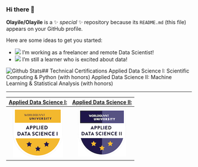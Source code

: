 ### Hi there 👋


**Olayile/Olayile** is a ✨ _special_ ✨ repository because its `README.md` (this file) appears on your GitHub profile.

Here are some ideas to get you started:

- <img src="https://media.giphy.com/media/j5oMK60WVe1w9YaaOa/source.gif" width="20">  I’m working as a freelancer and remote Data Scientist!
- <img src="https://media.giphy.com/media/j5oMK60WVe1w9YaaOa/source.gif" width="20"> I’m still a learner who is excited about data!


<img align="left" alt="Github Stats" src="https://github-readme-stats.vercel.app/api?username=olayile&show_icons=true&hide_border=true" />
## Technical Certifications
Applied Data Science I: Scientific Computing & Python (with honors)
Applied Data Science II:  Machine Learning & Statistical  Analysis (with honors)

---
|[**Applied Data Science I:**](https://www.credly.com/badges/7e9483e7-0c5f-46b4-9080-d157cd06430f)|[**Applied Data Science II:**](https://www.youracclaim.com/earner/earned/badge/4cf4c5a1-cca9-4bf0-8c73-9946b82efd29)| 
|:---:|:---:|
|![DP100](https://github.com/Olayile/Olayile/blob/main/assets/applied-data-science-i-scientific-computing-python-with-honors%20(1).png)|![DP200](https://github.com/Olayile/Olayile/blob/main/assets/applied-data-science-ii-machine-learning-statistical-analysis-with-honors%20(1).png)|


